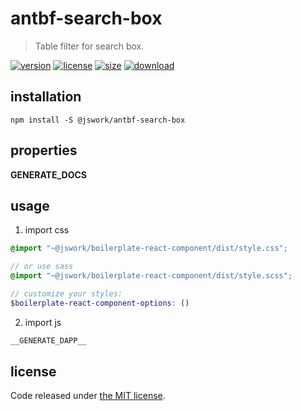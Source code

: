 # antbf-search-box
> Table filter for search box.

[![version][version-image]][version-url]
[![license][license-image]][license-url]
[![size][size-image]][size-url]
[![download][download-image]][download-url]

## installation
```shell
npm install -S @jswork/antbf-search-box
```

## properties
__GENERATE_DOCS__

## usage
1. import css
  ```scss
  @import "~@jswork/boilerplate-react-component/dist/style.css";

  // or use sass
  @import "~@jswork/boilerplate-react-component/dist/style.scss";

  // customize your styles:
  $boilerplate-react-component-options: ()
  ```
2. import js
  ```js
__GENERATE_DAPP__
  ```

## license
Code released under [the MIT license](https://github.com/afeiship/antbf-search-box/blob/master/LICENSE.txt).

[version-image]: https://img.shields.io/npm/v/@jswork/antbf-search-box
[version-url]: https://npmjs.org/package/@jswork/antbf-search-box

[license-image]: https://img.shields.io/npm/l/@jswork/antbf-search-box
[license-url]: https://github.com/afeiship/antbf-search-box/blob/master/LICENSE.txt

[size-image]: https://img.shields.io/bundlephobia/minzip/@jswork/antbf-search-box
[size-url]: https://github.com/afeiship/antbf-search-box/blob/master/dist/antbf-search-box.min.js

[download-image]: https://img.shields.io/npm/dm/@jswork/antbf-search-box
[download-url]: https://www.npmjs.com/package/@jswork/antbf-search-box
